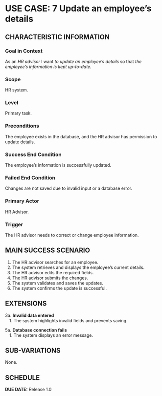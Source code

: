 # USE CASE: 7 Update an employee’s details

## CHARACTERISTIC INFORMATION

### Goal in Context
As an *HR advisor* I want *to update an employee’s details* so that *the employee’s information is kept up-to-date.*

### Scope
HR system.

### Level
Primary task.

### Preconditions
The employee exists in the database, and the HR advisor has permission to update details.

### Success End Condition
The employee’s information is successfully updated.

### Failed End Condition
Changes are not saved due to invalid input or a database error.

### Primary Actor
HR Advisor.

### Trigger
The HR advisor needs to correct or change employee information.

## MAIN SUCCESS SCENARIO
1. The HR advisor searches for an employee.
2. The system retrieves and displays the employee’s current details.
3. The HR advisor edits the required fields.
4. The HR advisor submits the changes.
5. The system validates and saves the updates.
6. The system confirms the update is successful.

## EXTENSIONS
3a. **Invalid data entered**  
 1. The system highlights invalid fields and prevents saving.

5a. **Database connection fails**  
 1. The system displays an error message.

## SUB-VARIATIONS
None.

## SCHEDULE
**DUE DATE:** Release 1.0
